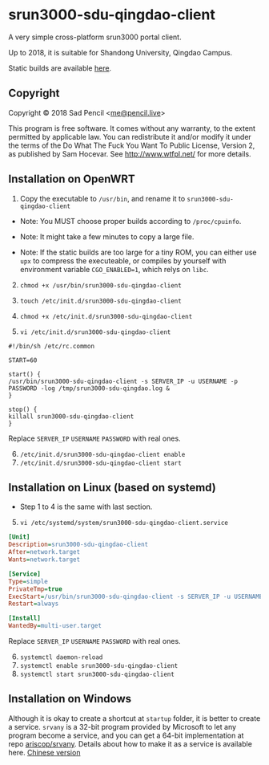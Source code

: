 # srun3000-sdu-qingdao-client

A very simple cross-platform srun3000 portal client.

Up to 2018, it is suitable for Shandong University, Qingdao Campus.

Static builds are available [here](https://github.com/SadPencil/srun3000-sdu-qingdao-client/releases).

## Copyright
Copyright © 2018 Sad Pencil &lt;me@pencil.live&gt;

This program is free software. It comes without any warranty, to the extent permitted by applicable law. You can redistribute it and/or modify it under the terms of the Do What The Fuck You Want To Public License, Version 2, as published by Sam Hocevar. See http://www.wtfpl.net/ for more details.

## Installation on OpenWRT

1. Copy the executable to `/usr/bin`, and rename it to `srun3000-sdu-qingdao-client`

  - Note: You MUST choose proper builds according to `/proc/cpuinfo`.

  - Note: It might take a few minutes to copy a large file.

  - Note: If the static builds are too large for a tiny ROM, you can either use `upx` to compress the executeable, or compiles by yourself with environment variable `CGO_ENABLED=1`, which relys on `libc`.

2. `chmod +x /usr/bin/srun3000-sdu-qingdao-client`

3. `touch /etc/init.d/srun3000-sdu-qingdao-client`

4. `chmod +x /etc/init.d/srun3000-sdu-qingdao-client`

5. `vi /etc/init.d/srun3000-sdu-qingdao-client`

```shell
#!/bin/sh /etc/rc.common 

START=60
 
start() { 
/usr/bin/srun3000-sdu-qingdao-client -s SERVER_IP -u USERNAME -p PASSWORD -log /tmp/srun3000-sdu-qingdao.log &
} 

stop() { 
killall srun3000-sdu-qingdao-client
}
```

Replace `SERVER_IP` `USERNAME` `PASSWORD` with real ones.

6. `/etc/init.d/srun3000-sdu-qingdao-client enable`
7. `/etc/init.d/srun3000-sdu-qingdao-client start`

## Installation on Linux (based on systemd)
- Step 1 to 4 is the same with last section.

5. `vi /etc/systemd/system/srun3000-sdu-qingdao-client.service`

```ini
[Unit]
Description=srun3000-sdu-qingdao-client
After=network.target
Wants=network.target

[Service]
Type=simple
PrivateTmp=true
ExecStart=/usr/bin/srun3000-sdu-qingdao-client -s SERVER_IP -u USERNAME -p PASSWORD -log /tmp/srun3000-sdu-qingdao.log
Restart=always

[Install]
WantedBy=multi-user.target
```

Replace `SERVER_IP` `USERNAME` `PASSWORD` with real ones.

6. `systemctl daemon-reload`
7. `systemctl enable srun3000-sdu-qingdao-client`
8. `systemctl start srun3000-sdu-qingdao-client`

## Installation on Windows
Although it is okay to create a shortcut at `startup` folder, it is better to create a service. `srvany` is a 32-bit program provided by Microsoft to let any program become a service, and you can get a 64-bit implementation at repo [ariscop/srvany](https://github.com/ariscop/srvany).
Details about how to make it as a service is available here. [Chinese version](https://www.pencillab.cn/archives/73.html)
